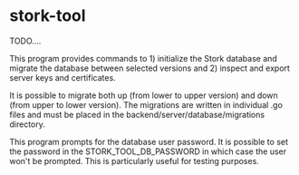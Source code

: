 # stork-tool

TODO....

This program provides commands to 1) initialize the Stork database and migrate the
database between selected versions and 2) inspect and export server keys and certificates.

It is possible to migrate both up (from lower to upper version) and
down (from upper to lower version). The migrations are written in
individual .go files and must be placed in the
backend/server/database/migrations directory.

This program prompts for the database user password. It is possible to set
the password in the STORK_TOOL_DB_PASSWORD in which case the user won't be
prompted. This is particularly useful for testing purposes.
